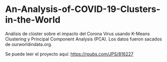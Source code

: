 # An-Analysis-of-COVID-19-Clusters-in-the-World
Análisis de clúster sobre el impacto del Corona Virus usando K-Means Clustering y Principal Component Analysis (PCA). Los datos fueron sacados de ourworldindata.org.

Se puede leer el proyecto aquí: https://rpubs.com/JPS/816227

